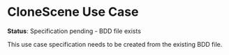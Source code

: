 # CloneScene Use Case

**Status**: Specification pending - BDD file exists

This use case specification needs to be created from the existing BDD file.

